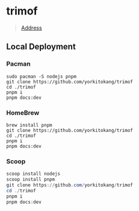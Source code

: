 # trimof

> [Address](https://trimof.com)

## Local Deployment

### Pacman

```shell
sudo pacman -S nodejs pnpm 
git clone https://github.com/yorkitokang/trimof
cd ./trimof
pnpm i
pnpm docs:dev
```

### HomeBrew

```shell
brew install pnpm
git clone https://github.com/yorkitokang/trimof
cd ./trimof
pnpm i
pnpm docs:dev
```

### Scoop

```powershell
scoop install nodejs
scoop install pnpm
git clone https://github.com/yorkitokang/trimof
cd ./trimof
pnpm i
pnpm docs:dev
```
